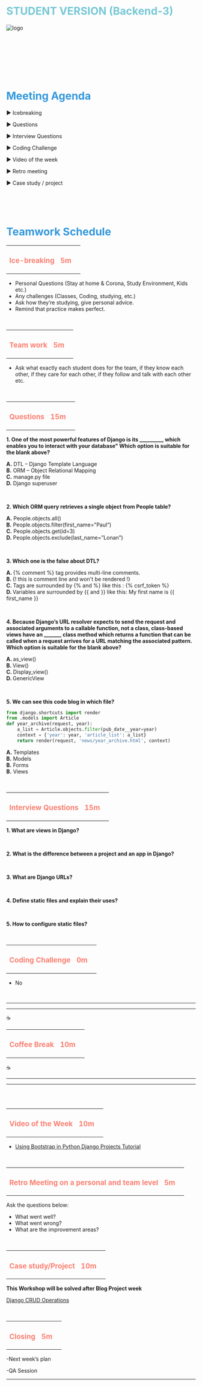 <h1><strong><span style="color: #77C8D5;">STUDENT VERSION (Backend-3)</span></strong></h1>

![logo](teamwork_logo.png)

<br>
<br>
<br>
<br>
<br>
<br>

<h1><strong><span style="color: #3498DB;">Meeting Agenda</strong></h1></span>

<span class="c16 c30">▶ </span><span
class="c42 c82">Icebreaking</span><span class="c16 c23"> </span>

<span class="c16 c30">▶ </span><span
class="c42 c82">Questions</span><span class="c46 c42 c48"> </span>

<span class="c16 c30">▶ </span><span
class="c46 c48 c42">Interview Questions</span>

<span class="c30">▶ </span><span class="c46 c48 c42">Coding Challenge
</span>

<span class="c16 c30">▶ </span><span class="c23 c16">Video of the
week</span>

<span class="c16 c30">▶ </span><span class="c23 c16">Retro
meeting</span>


<span class="c30">▶ </span><span class="c46 c48 c42">Case study /
project</span>

<br>
<br>
<br>

<h1><strong><span style="color: #3498DB;">Teamwork Schedule</strong></h1></span>

<table style= "width:100%;">
                <tr>
                <td style="color: #FA8072; text-align:left "><h3><strong><p>Ice-breaking</td>
                <td style="color: #FA8072; text-align:right;"><h3><strong><p>5m</p><td>                </tr>
</table>

- Personal Questions (Stay at home & Corona, Study Environment, Kids etc.) 
- Any challenges (Classes, Coding, studying, etc.) 
- Ask how they’re studying, give personal advice. 
- Remind that practice makes perfect. 

<br>

<table style= "width:100%;">
                <tr>
                <td style="color: #FA8072; text-align:left "><h3><strong><p>Team work</td>
                <td style="color: #FA8072; text-align:right;"><h3><strong><p>5m</p><td>                </tr>
</table>

- Ask what exactly each student does for the team, if they know each other, if they care for each other, if they follow and talk with each other etc. 

<br>
<table style= "width:100%;">
                <tr>
                <td style="color: #FA8072; text-align:left "><h3><strong><p>Questions</td>
                <td style="color: #FA8072; text-align:right;"><h3><strong><p>15m</p><td>                </tr>
</table>


**1. One of the most powerful features of Django is its _________,  which enables you to interact with your database"
<storng>Which option is suitable for the blank above?</strong>**

<strong>A.</strong> DTL – Django Template Language<br>
<strong>B.</strong> ORM – Object Relational Mapping<br>
<strong>C.</strong> manage.py file<br>
<strong>D.</strong> Django superuser<br>



<br>

**2. Which ORM query retrieves a single object from People table?**

<strong>A.</strong> People.objects.all()<br>
<strong>B.</strong> People.objects.filter(first_name=”Paul”)<br>
<strong>C.</strong> People.objects.get(id=3)<br>
<strong>D.</strong> People.objects.exclude(last_name=”Lonan”)<br>

<br>

**3. Which one is the false about DTL?**

<strong>A. </strong>{% comment %} tag provides multi-line comments.<br>
<strong>B. </strong>{! this is comment line and won't be rendered !}<br>
<strong>C. </strong>Tags are surrounded by {% and %} like this : {% csrf_token %}<br>
<strong>D. </strong> Variables are surrounded by {{ and }} like this:     My first name is {{ first_name }} <br>


<br>

**4. Because Django’s URL resolver expects to send the request and associated arguments to a callable function, not a class, class-based views have an _______ class method which returns a function that can be called when a request arrives for a URL matching the associated pattern. <storng>Which option is suitable for the blank above?</strong>**


<strong>A. </strong>as_view() <br>
<strong>B. </strong>View()<br>
<strong>C. </strong>Display_view()<br>
<strong>D. </strong>GenericView<br>

<br>

**5. We can see this code blog in which file?**

```py
from django.shortcuts import render
from .models import Article
def year_archive(request, year):
    a_list = Article.objects.filter(pub_date__year=year)
    context = {'year': year, 'article_list': a_list}
    return render(request, 'news/year_archive.html', context)

```
<strong>A.</strong> Templates <br>
<strong>B.</strong> Models<br>
<strong>B.</strong> Forms<br>
<strong>B.</strong> Views<br>


<br>


<table style= "width:100%;">
                <tr>
                <td style="color: #FA8072; text-align:left "><h3><strong><p>Interview Questions</td>
                <td style="color: #FA8072; text-align:right;"><h3><strong><p>15m</p><td>                </tr>
</table>

**1. What are views in Django?**


<br>

**2. What is the difference between a project and an app in Django?**


<br>

**3. What are Django URLs?**

<br>

**4. Define static files and explain their uses?**

<br>

**5.  How to configure static files?**


<br>


<table style= "width:100%;">
                <tr>
                <td style="color: #FA8072; text-align:left "><h3><strong><p>Coding  Challenge</td>
                <td style="color: #FA8072; text-align:right;"><h3><strong><p>0m</p><td>                </tr>
</table>


- No

<br>

<hr><hr>
 
☕
<table style= "width:100%;">
                <tr>
                <td style="color: #FA8072; text-align:left "><h3><strong><p>Coffee Break</td>
                <td style="color: #FA8072; text-align:right;"><h3><strong><p>10m</p><td>                </tr>
</table>

☕
<br>
<hr><hr>

<br>

<br>
<table style= "width:100%;">
                <tr>
                <td style="color: #FA8072; text-align:left "><h3><strong><p>Video of the Week</td>
                <td style="color: #FA8072; text-align:right;"><h3><strong><p>10m</p><td>                </tr>
</table>


- [Using Bootstrap in Python Django Projects Tutorial](https://www.youtube.com/watch?v=zglBdzzoDjM)

<br>

<table style= "width:97%;">
                <tr>
                <td style="color: #FA8072; text-align:left "><h3><strong><p>Retro Meeting on a personal and team level</td>
                <td style="color: #FA8072; text-align:right;"><h3><strong><p>5m</p><td>                </tr>
</table>

Ask the questions below:

- What went well? 
- What went wrong? 
- What are the improvement areas? 
<br>

<table style= "width:100%;">
                <tr>
                <td style="color: #FA8072; text-align:left "><h3><strong><p>Case study/Project</td>
                <td style="color: #FA8072; text-align:right;"><h3><strong><p>10m</p><td>                </tr>
</table>

**This Workshop will be solved after Blog Project week**

[Django CRUD Operations](https://lms.clarusway.com/pluginfile.php/27371/mod_resource/content/1/FS-Backend-Workshop-3-Student%20%281%29.pdf)

<br>

<table style= "width:105%;">
                <tr>
                <td style="color: #FA8072; text-align:left "><h3><strong><p>Closing</td>
                <td style="color: #FA8072; text-align:right;"><h3><strong><p>5m</p><td>                   </tr>
</table>

-Next week’s plan

-QA Session 

<hr>
